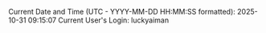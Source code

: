 Current Date and Time (UTC - YYYY-MM-DD HH:MM:SS formatted): 2025-10-31 09:15:07
Current User's Login: luckyaiman
